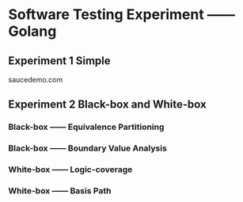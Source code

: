# Software Testing Experiment —— Golang

## Experiment 1 Simple

saucedemo.com

## Experiment 2 Black-box and White-box

### Black-box —— Equivalence Partitioning

### Black-box —— Boundary Value Analysis

### White-box —— Logic-coverage

### White-box —— Basis Path